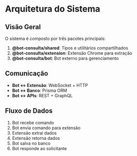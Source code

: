 # Arquitetura do Sistema

## Visão Geral

O sistema é composto por três pacotes principais:

1. **@bot-consulta/shared**: Tipos e utilitários compartilhados
2. **@bot-consulta/extension**: Extensão Chrome para extração
3. **@bot-consulta/bot**: Bot externo para gerenciamento

## Comunicação

- **Bot ↔ Extensão**: WebSocket + HTTP
- **Bot ↔ Banco**: Prisma ORM
- **Bot ↔ APIs**: REST + GraphQL

## Fluxo de Dados

1. Bot recebe comando
2. Bot envia comando para extensão
3. Extensão extrai dados
4. Extensão retorna dados
5. Bot salva no banco
6. Bot responde ao solicitante
